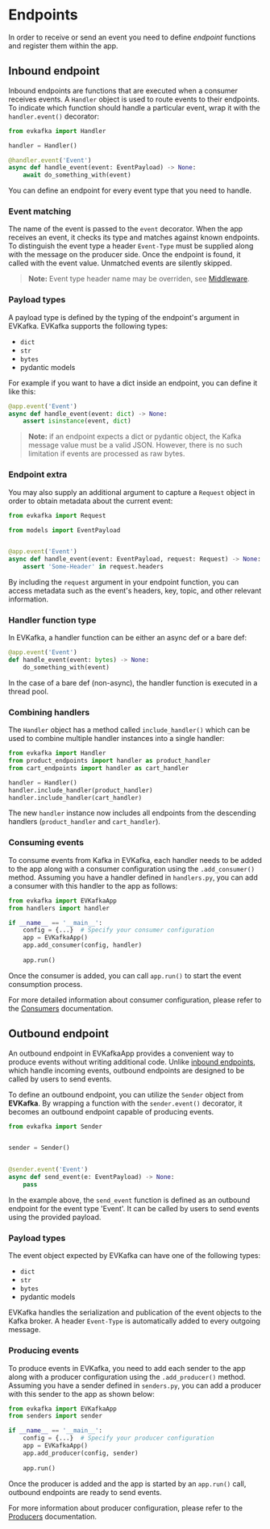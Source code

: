 # Endpoints

In order to receive or send an event you need to define 
*endpoint* functions and register them within the app.

## Inbound endpoint

Inbound endpoints are functions that are executed when a consumer receives
events. A `Handler` object is used to route events to their endpoints. 
To indicate which function should handle a particular event, wrap it with 
the `handler.event()` decorator:

```python
from evkafka import Handler

handler = Handler()

@handler.event('Event')
async def handle_event(event: EventPayload) -> None:
    await do_something_with(event)
```

You can define an endpoint for every event type that you need to handle.

### Event matching

The name of the event is passed to the `event` decorator. When the app 
receives an event, it checks its type and matches against known endpoints. 
To distinguish the event type a header `Event-Type` must be supplied 
along with the message on the producer side. Once the endpoint is found,
it called with the event value. Unmatched events are silently skipped.

> **Note:** Event type header name may be overriden, 
see [Middleware](middleware.md).

### Payload types

A payload type is defined by the typing of the endpoint's argument 
in EVKafka. EVKafka supports the following types:

- `dict`
- `str`
- `bytes`
- pydantic models

For example if you want to have a dict inside an endpoint, you can
define it like this:

```python
@app.event('Event')
async def handle_event(event: dict) -> None:
    assert isinstance(event, dict)
```

> **Note:** if an endpoint expects a dict or pydantic object, 
the Kafka message value must be a valid JSON. However, there 
is no such limitation if events are processed as raw bytes.

### Endpoint extra

You may also supply an additional argument to capture a `Request`
object in order to obtain metadata about the current event:

```python
from evkafka import Request

from models import EventPayload


@app.event('Event')
async def handle_event(event: EventPayload, request: Request) -> None:
    assert 'Some-Header' in request.headers
```

By including the `request` argument in your endpoint function, 
you can access metadata such as the event's headers, key, topic, and other 
relevant information.

### Handler function type

In EVKafka, a handler function can be either an async def or a bare def:

```python
@app.event('Event')
def handle_event(event: bytes) -> None:
    do_something_with(event)
```
In the case of a bare def (non-async), the handler function 
is executed in a thread pool.

### Combining handlers

The `Handler` object has a method called `include_handler()` which
can be used to combine multiple handler instances into a single handler:

```python
from evkafka import Handler
from product_endpoints import handler as product_handler
from cart_endpoints import handler as cart_handler

handler = Handler()
handler.include_handler(product_handler)
handler.include_handler(cart_handler)

```
The new `handler` instance now includes all endpoints from 
the descending handlers (`product_handler` and `cart_handler`).

### Consuming events

To consume events from Kafka in EVKafka, each handler 
needs to be added to the app along with a consumer 
configuration using the `.add_consumer()` method. Assuming 
you have a handler defined in `handlers.py`, you can 
add a consumer with this handler to the app as follows:

```python
from evkafka import EVKafkaApp
from handlers import handler

if __name__ == '__main__':
    config = {...}  # Specify your consumer configuration
    app = EVKafkaApp()
    app.add_consumer(config, handler)
    
    app.run()
```
Once the consumer is added, you can call `app.run()` to start 
the event consumption process.

For more detailed information about consumer configuration, 
please refer to the [Consumers](consumers.md) documentation. 

## Outbound endpoint

An outbound endpoint in EVKafkaApp provides a convenient 
way to produce events without writing additional code. 
Unlike [inbound endpoints](#inbound-endpoint), which handle 
incoming events, outbound endpoints are designed 
to be called by users to send events.

To define an outbound endpoint, you can utilize the `Sender` 
object from **EVKafka**. By wrapping a function with 
the `sender.event()` decorator, it becomes an outbound 
endpoint capable of producing events.

```python
from evkafka import Sender


sender = Sender()


@sender.event('Event')
async def send_event(e: EventPayload) -> None:
    pass
```
In the example above, the `send_event` function is defined 
as an outbound endpoint for the event type 'Event'. 
It can be called by users to send events using the provided payload.


### Payload types

The event object expected by EVKafka can have one
of the following types:

- `dict`
- `str`
- `bytes`
- pydantic models

EVKafka handles the serialization and publication of 
the event objects to the Kafka broker. A header `Event-Type`
is automatically added to every outgoing message.

### Producing events
To produce events in EVKafka, you need to add each sender 
to the app along with a producer configuration using 
the `.add_producer()` method. Assuming you have a sender
defined in `senders.py`, you can add a producer with this sender
to the app as shown below:


```python
from evkafka import EVKafkaApp
from senders import sender

if __name__ == '__main__':
    config = {...}  # Specify your producer configuration
    app = EVKafkaApp()
    app.add_producer(config, sender)
    
    app.run()
```
Once the producer is added and the app is started by 
an `app.run()` call, outbound endpoints are ready to send events.

For more information about producer configuration, 
please refer to the [Producers](producers.md) documentation. 